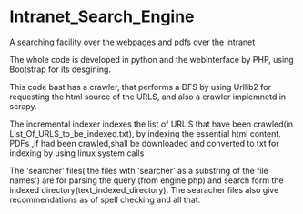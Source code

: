 # Intranet_Search_Engine
A searching facility over the webpages and pdfs over the intranet

The whole code is developed in python and the webinterface by PHP, using Bootstrap for its desgining.

This code bast has a crawler, that performs a DFS by using Urllib2 for requesting the html source of the URLS,
and also a crawler implemnetd in scrapy.

The incremental indexer indexes the list of URL'S that have been crawled(in List_Of_URLS_to_be_indexed.txt), by indexing
the essential html content. PDFs ,if had been crawled,shall be downloaded and converted to txt for indexing by using 
linux system calls

The 'searcher' files( the files with 'searcher' as a substring of the file names') are for parsing the query (from engine.php)
and search form the indexed directory(text_indexed_directory). The searacher files also give recommendations as of spell
checking and all that.


